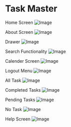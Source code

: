 # Task Master
Home Screen
![Image](5.png)

About Screen
![Image](1.png)

Drawer
![Image](6.png)

Search Functionality
![Image](10.png)

Calender Screen
![Image](3.png)

Logout Menu
![Image](4.png)

All Task
![Image](7.png)

Completed Tasks
![Image](8.png)

Pending Tasks
![Image](9.png)

No Task
![Image](11.png)

Help Screen
![Image](2.png)